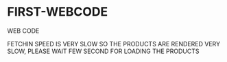 # FIRST-WEBCODE
WEB CODE

FETCHIN SPEED IS VERY SLOW SO THE PRODUCTS ARE RENDERED VERY SLOW, PLEASE WAIT FEW SECOND FOR LOADING THE PRODUCTS
